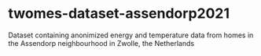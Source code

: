 # twomes-dataset-assendorp2021
Dataset containing anonimized energy and temperature data from homes in the Assendorp neighbourhood in Zwolle, the Netherlands
